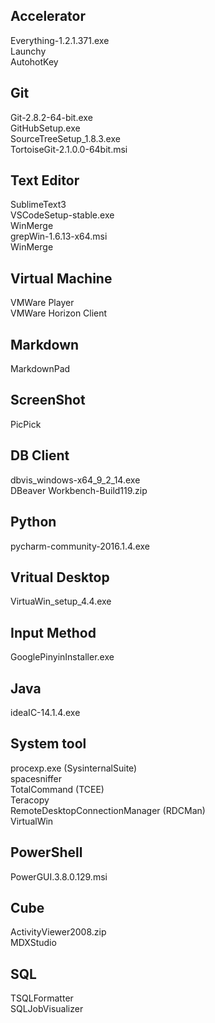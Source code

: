 ## Accelerator ##  
Everything-1.2.1.371.exe  
Launchy  
AutohotKey

## Git ##  
Git-2.8.2-64-bit.exe  
GitHubSetup.exe  
SourceTreeSetup_1.8.3.exe  
TortoiseGit-2.1.0.0-64bit.msi  

## Text Editor ##
SublimeText3  
VSCodeSetup-stable.exe  
WinMerge  
grepWin-1.6.13-x64.msi  
WinMerge

## Virtual Machine ##
VMWare Player  
VMWare Horizon Client  

## Markdown ##
MarkdownPad

## ScreenShot ##
PicPick

## DB Client ##
dbvis_windows-x64_9_2_14.exe  
DBeaver
Workbench-Build119.zip

## Python ##
pycharm-community-2016.1.4.exe

## Vritual Desktop ##
VirtuaWin_setup_4.4.exe

## Input Method ##
GooglePinyinInstaller.exe

## Java ##
ideaIC-14.1.4.exe

## System tool ##
procexp.exe (SysinternalSuite)  
spacesniffer  
TotalCommand (TCEE)  
Teracopy  
RemoteDesktopConnectionManager (RDCMan)   
VirtualWin

## PowerShell ##
PowerGUI.3.8.0.129.msi

## Cube ##
ActivityViewer2008.zip  
MDXStudio

## SQL ##
TSQLFormatter  
SQLJobVisualizer